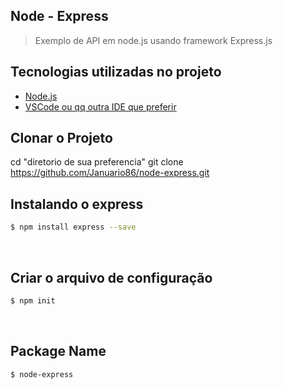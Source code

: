 ## Node - Express

> Exemplo de API em node.js usando framework Express.js

## Tecnologias utilizadas no projeto


- [Node.js](https://nodejs.org/en/)
- [VSCode ou qq outra IDE que preferir](https://code.visualstudio.com/)

## Clonar o Projeto

cd "diretorio de sua preferencia" 
 git clone https://github.com/Januario86/node-express.git
 
## Instalando o express

```bash
$ npm install express --save
```
<br/>

## Criar o arquivo de configuração

```bash
$ npm init 
```
<br/>

## Package Name

```bash
$ node-express
```
<br/> 


